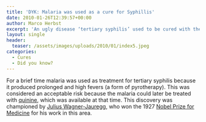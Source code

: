 ```yaml
---
title: 'DYK: Malaria was used as a cure for Syphillis'
date: 2010-01-26T12:39:57+00:00
author: Marco Herbst
excerpt: 'An ugly disease ‘tertiary syphilis’ used to be cured with the help of another deadly, but curable disease, malaria, for some period of time. With malaria, patients were given a kind of pyrotherapy due to the high and prolonged fevers.  Julius Wagner-Jauregg was the one who suggested this treatment.'
layout: single
header:
  teaser: /assets/images/uploads/2010/01/index5.jpeg
categories:
  - Cures
  - Did you know?
---
```

For a brief time malaria was used as treatment for tertiary syphilis because it produced prolonged and high fevers (a form of pyrotherapy). This was considered an acceptable risk because the malaria could later be treated with [quinine](http://en.wikipedia.org/wiki/Quinine "Quinine"), which was available at that time. This discovery was championed by [Julius Wagner-Jauregg](http://en.wikipedia.org/wiki/Julius_Wagner-Jauregg "Julius Wagner-Jauregg"), who won the 1927 [Nobel Prize for Medicine](http://en.wikipedia.org/wiki/Nobel_Prize_for_Medicine "Nobel Prize for Medicine") for his work in this area.